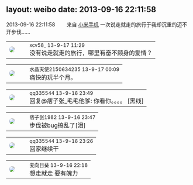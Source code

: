 layout: weibo
date: 2013-09-16 22:11:58
---
<meta name="referrer" content="no-referrer" />

2013-09-16 22:11:58  &nbsp;&nbsp;&nbsp;&nbsp;&nbsp;&nbsp; 来自 <a href="http://app.weibo.com/t/feed/22zMnn" rel="nofollow">小米手机</a>
一次说走就走的旅行于我却沉重的迈不开步伐…… ​​​

<table style="width: 100%;">
  <tr>
    <td style="width: 40px;"><img style="border-radius:50%" src="https://tva3.sinaimg.cn/crop.0.0.1242.1242.50/801f7e9ajw8f3peekcgoqj20yi0yidg9.jpg?KID=imgbed,tva&Expires=1624465794&ssig=u1ZZ2XKy%2FG"></td>
    <td colspan="2"><small>xcv58_ 13-9-17 11:29</small><br/>没有说走就走的旅行，哪里有奋不顾身的爱情？</td>
  </tr>
</table>

<table style="width: 100%;">
  <tr>
    <td style="width: 40px;"><img style="border-radius:50%" src="https://tva1.sinaimg.cn/crop.0.0.80.80.50/803012fbjw8f6z12p78p3j2028028q2p.jpg?KID=imgbed,tva&Expires=1624465794&ssig=PbT%2F2tNgIX"></td>
    <td colspan="2"><small>水晶天使2150634235 13-9-17 00:09</small><br/>痛快的玩半个月。</td>
  </tr>
</table>

<table style="width: 100%;">
  <tr>
    <td style="width: 40px;"><img style="border-radius:50%" src="https://tva4.sinaimg.cn/crop.0.0.180.180.50/7d25944djw1e8qgp5bmzyj2050050aa8.jpg?KID=imgbed,tva&Expires=1624465794&ssig=tUVDzIkTkF"></td>
    <td colspan="2"><small>qq335544 13-9-16 23:49</small><br/>回复@痞子张_毛毛他爹: 你看你。。。。 [黑线]</td>
  </tr>
</table>

<table style="width: 100%;">
  <tr>
    <td style="width: 40px;"><img style="border-radius:50%" src="https://tva3.sinaimg.cn/crop.0.0.750.750.50/62c55945jw8eqk7qawtk4j20ku0kutb7.jpg?KID=imgbed,tva&Expires=1624465794&ssig=MEsNVFIV9o"></td>
    <td colspan="2"><small>痞子张1982 13-9-16 23:47</small><br/>步伐被bug搞乱了[泪]</td>
  </tr>
</table>

<table style="width: 100%;">
  <tr>
    <td style="width: 40px;"><img style="border-radius:50%" src="https://tva4.sinaimg.cn/crop.0.0.180.180.50/7d25944djw1e8qgp5bmzyj2050050aa8.jpg?KID=imgbed,tva&Expires=1624465794&ssig=tUVDzIkTkF"></td>
    <td colspan="2"><small>qq335544 13-9-16 23:26</small><br/>回家继续干</td>
  </tr>
</table>

<table style="width: 100%;">
  <tr>
    <td style="width: 40px;"><img style="border-radius:50%" src="https://tvax2.sinaimg.cn/crop.0.0.667.667.50/5bc0a908ly8gic7x53c3oj20ij0ijwg8.jpg?KID=imgbed,tva&Expires=1624465794&ssig=OCkIS0N9Kq"></td>
    <td colspan="2"><small>麦向日葵 13-9-16 22:18</small><br/>想走就走 要有魄力</td>
  </tr>
</table>
